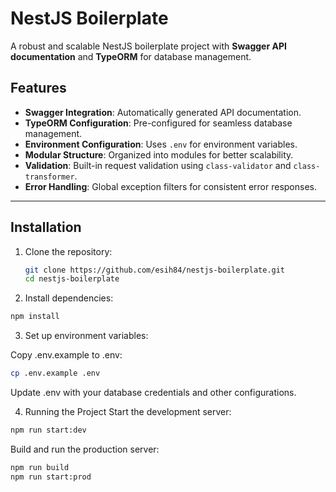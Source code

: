 # NestJS Boilerplate

A robust and scalable NestJS boilerplate project with **Swagger API documentation** and **TypeORM** for database management.

## Features

- **Swagger Integration**: Automatically generated API documentation.
- **TypeORM Configuration**: Pre-configured for seamless database management.
- **Environment Configuration**: Uses `.env` for environment variables.
- **Modular Structure**: Organized into modules for better scalability.
- **Validation**: Built-in request validation using `class-validator` and `class-transformer`.
- **Error Handling**: Global exception filters for consistent error responses.

---

## Installation

1. Clone the repository:

   ```bash
   git clone https://github.com/esih84/nestjs-boilerplate.git
   cd nestjs-boilerplate
   ```

2. Install dependencies:

```bash
npm install
```

3. Set up environment variables:

Copy .env.example to .env:

```bash
cp .env.example .env
```

Update .env with your database credentials and other configurations.

4. Running the Project
   Start the development server:

```bash
npm run start:dev
```

Build and run the production server:

```bash
npm run build
npm run start:prod
```

